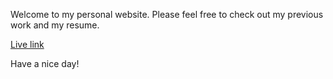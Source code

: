 Welcome to my personal website. Please feel free to check out my previous work and my resume.

[Live link][site]

[site]: angeladobbs.us

Have a nice day!
